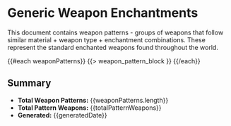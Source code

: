 # Generic Weapon Enchantments

This document contains weapon patterns - groups of weapons that follow similar material + weapon type + enchantment combinations. These represent the standard enchanted weapons found throughout the world.

{{#each weaponPatterns}}
{{> weapon_pattern_block }}
{{/each}}

## Summary

- **Total Weapon Patterns:** {{weaponPatterns.length}}
- **Total Pattern Weapons:** {{totalPatternWeapons}}
- **Generated:** {{generatedDate}}
